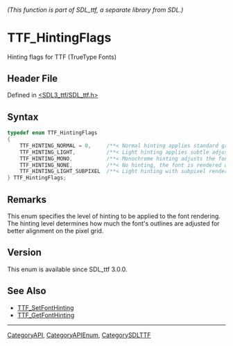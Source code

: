 ###### (This function is part of SDL_ttf, a separate library from SDL.)
# TTF_HintingFlags

Hinting flags for TTF (TrueType Fonts)

## Header File

Defined in [<SDL3_ttf/SDL_ttf.h>](https://github.com/libsdl-org/SDL_ttf/blob/main/include/SDL3_ttf/SDL_ttf.h)

## Syntax

```c
typedef enum TTF_HintingFlags
{
    TTF_HINTING_NORMAL = 0,     /**< Normal hinting applies standard grid-fitting. */
    TTF_HINTING_LIGHT,          /**< Light hinting applies subtle adjustments to improve rendering. */
    TTF_HINTING_MONO,           /**< Monochrome hinting adjusts the font for better rendering at lower resolutions. */
    TTF_HINTING_NONE,           /**< No hinting, the font is rendered without any grid-fitting. */
    TTF_HINTING_LIGHT_SUBPIXEL  /**< Light hinting with subpixel rendering for more precise font edges. */
} TTF_HintingFlags;
```

## Remarks

This enum specifies the level of hinting to be applied to the font
rendering. The hinting level determines how much the font's outlines are
adjusted for better alignment on the pixel grid.

## Version

This enum is available since SDL_ttf 3.0.0.

## See Also

- [TTF_SetFontHinting](TTF_SetFontHinting)
- [TTF_GetFontHinting](TTF_GetFontHinting)

----
[CategoryAPI](CategoryAPI), [CategoryAPIEnum](CategoryAPIEnum), [CategorySDLTTF](CategorySDLTTF)

